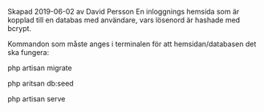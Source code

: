 Skapad 2019-06-02 av David Persson
En inloggnings hemsida som är kopplad till en databas med användare, vars lösenord är hashade med bcrypt.

Kommandon som måste anges i terminalen för att hemsidan/databasen det ska fungera:

php artisan migrate

php aritsan db:seed

php artisan serve

